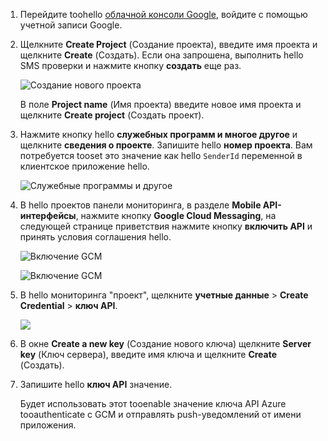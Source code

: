 
1. Перейдите toohello [облачной консоли Google](https://console.developers.google.com/project), войдите с помощью учетной записи Google. 
2. Щелкните **Create Project** (Создание проекта), введите имя проекта и щелкните **Create** (Создать). Если она запрошена, выполнить hello SMS проверки и нажмите кнопку **создать** еще раз.
   
    ![Создание нового проекта](./media/mobile-services-enable-google-cloud-messaging/mobile-services-google-new-project.png)   
   
     В поле **Project name** (Имя проекта) введите новое имя проекта и щелкните **Create project** (Создать проект).
3. Нажмите кнопку hello **служебных программ и многое другое** и щелкните **сведения о проекте**. Запишите hello **номер проекта**. Вам потребуется tooset это значение как hello `SenderId` переменной в клиентское приложение hello.
   
    ![Служебные программы и другое](./media/mobile-services-enable-google-cloud-messaging/notification-hubs-utilities-and-more.png)
4. В hello проектов панели мониторинга, в разделе **Mobile API-интерфейсы**, нажмите кнопку **Google Cloud Messaging**, на следующей странице приветствия нажмите кнопку **включить API** и принять условия соглашения hello. 
   
    ![Включение GCM](./media/mobile-services-enable-google-cloud-messaging/enable-GCM.png)
   
    ![Включение GCM](./media/mobile-services-enable-google-cloud-messaging/enable-gcm-2.png) 
5. В hello мониторинга "проект", щелкните **учетные данные** > **Create Credential** > **ключ API**. 
   
    ![](./media/mobile-services-enable-google-cloud-messaging/mobile-services-google-create-server-key.png)
6. В окне **Create a new key** (Создание нового ключа) щелкните **Server key** (Ключ сервера), введите имя ключа и щелкните **Create** (Создать).
7. Запишите hello **ключ API** значение.
   
    Будет использовать этот tooenable значение ключа API Azure tooauthenticate с GCM и отправлять push-уведомлений от имени приложения.


